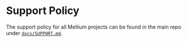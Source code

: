 # Support Policy

The support policy for all Mellium projects can be found in the main repo under
[`docs/SUPPORT.md`].

[`docs/SUPPORT.md`]: https://mellium.im/docs/SUPPORT
